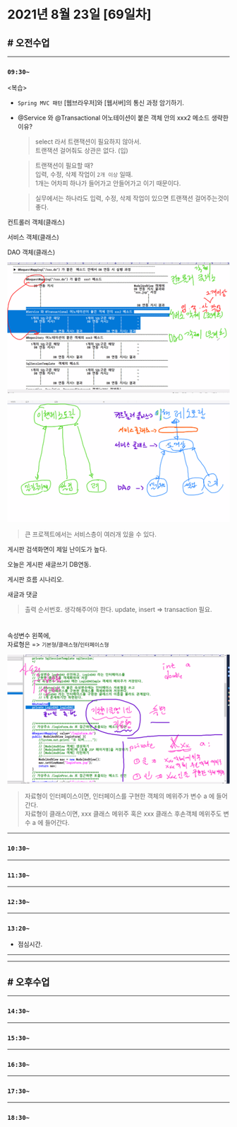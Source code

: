 # 2021년 8월 23일 [69일차]

## # 오전수업
----
### `09:30~`

<복습>

- `Spring MVC 패턴` [웹브라우저]와 [웹서버]의 통신 과정 암기하기.  

- @Service 와 @Transactional 어노테이션이 붙은 객체 안의 xxx2 메소드 생략한 이유?  
  > select 라서 트랜잭션이 필요하지 않아서.  
  > 트랜잭션 걸어줘도 상관은 없다.  (입) 

  > 트랜잭션이 필요할 때?  
  > 입력, 수정, 삭제 작업이 `2개 이상` 일때.   
  > 1개는 어차피 하나가 들어가고 안들어가고 이기 때문이다.  

  > 실무에서는 하나라도 입력, 수정, 삭제 작업이 있으면 트랜잭션 걸어주는것이 좋다.  


컨트롤러 객체(클래스)  

서비스 객체(클래스)  

DAO 객체(클래스)  

![컨트롤러_서비스_DAO](https://github.com/SungWoo0315/study-repository/blob/main/image-save/20210823%200944_%EC%BB%A8%ED%8A%B8%EB%A1%A4%EB%9F%AC_%EC%84%9C%EB%B9%84%EC%8A%A4_DAO_.png)    
  
![컨트롤러_서비스_DAO_2](https://github.com/SungWoo0315/study-repository/blob/main/image-save/20210823%200944_%EC%BB%A8%ED%8A%B8%EB%A1%A4%EB%9F%AC_%EC%84%9C%EB%B9%84%EC%8A%A4_DAO_2_.png)    
> 큰 프로젝트에서는 서비스층이 여러개 있을 수 있다.  


게시판 검색화면이 제일 난이도가 높다.      

오늘은 게시판 새글쓰기 DB연동.          
  
게시판 흐름 시나리오.        
 
새글과 댓글     
> 출력 순서번호. 생각해주어야 한다. 
> update, insert  => transaction 필요.  

#

속성변수 왼쪽에,     
자료형은 => `기본형`/`클래스형`/`인터페이스형`   

![자료형](https://github.com/SungWoo0315/study-repository/blob/main/image-save/20210823%201008_%EC%9E%90%EB%A3%8C%ED%98%95_.png)     
> 자료형이 인터페이스이면, 인터페이스를 구현한 객체의 메위주가 변수 a 에 들어간다.    
> 자료형이 클래스이면, xxx 클래스 메위주 혹은 xxx 클래스 후손객체 메위주도 변수 a 에 들어간다.    
    






----
### `10:30~`








----
### `11:30~`








----
### `12:30~`








----
### `13:20~`

  - 점심시간.

---
---

## # 오후수업

---
### `14:30~`










---
### `15:30~`









----
### `16:30~`








----
### `17:30~`








----
### `18:30~`
